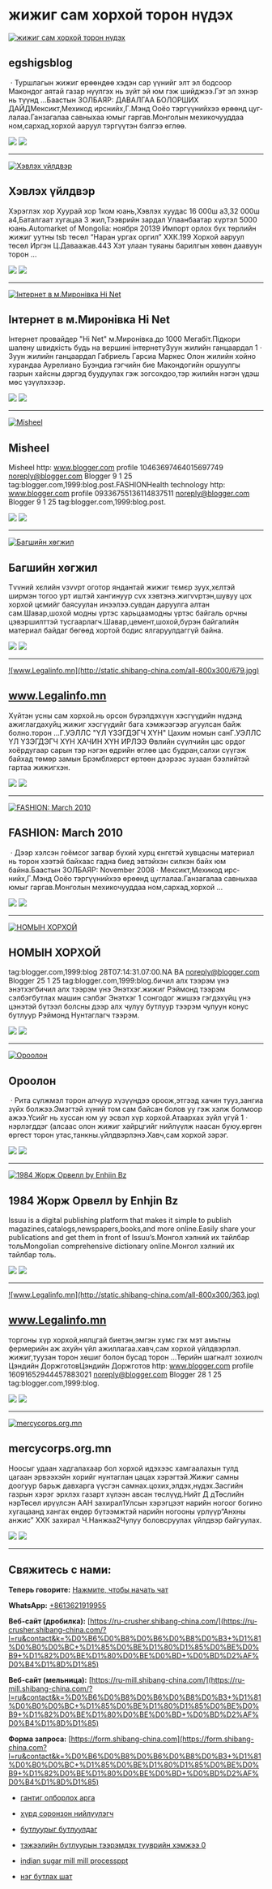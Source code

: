 # жижиг сам хорхой торон нүдэх

<a href="https://swt.shibang-china.com/?l=ru&img&k=%D0%B6%D0%B8%D0%B6%D0%B8%D0%B3+%D1%81%D0%B0%D0%BC+%D1%85%D0%BE%D1%80%D1%85%D0%BE%D0%B9+%D1%82%D0%BE%D1%80%D0%BE%D0%BD+%D0%BD%D2%AF%D0%B4%D1%8D%D1%85" target="_blank">![жижиг сам хорхой торон нүдэх](http://static.shibang-china.com/all-800x300/1470.jpg)</a>

## egshigsblog
&nbsp;&#0183;&#32;Туршлагын жижиг өрөөндөө хэдэн сар үүнийг элт эл бодсоор Макондог аятай газар нүүлгэх нь зүйт эй юм гэж шийджээ.Гэт эл эхнэр нь түүнд …Баастын ЗОЛБАЯР: ДАВАЛГАА БОЛОРШИХ ДАЙДМексикт,Мехикод ирс&#173;нийх,Г.Мэнд Ооёо тэргүү&#173;ний&#173;&#173;хээ өрөөнд цуг&#173;ла&#173;лаа.Ганзагалаа савны&#173;хаа юмыг гаргав.Монголын мехико&#173;чууддаа ном,сархад,хорхой ааруул тэргүүтэн бэлгээ өг&#173;лөө.


<a href="https://whatsapp.shibangsoft.com/WhatsApp.php" target="_blank" title="WhatsApp">![](http://static.shibang-china.com/icon/whatsapp.png)</a> <a href="https://swt.shibang-china.com/?l=ru&icon&k=%D0%B6%D0%B8%D0%B6%D0%B8%D0%B3+%D1%81%D0%B0%D0%BC+%D1%85%D0%BE%D1%80%D1%85%D0%BE%D0%B9+%D1%82%D0%BE%D1%80%D0%BE%D0%BD+%D0%BD%D2%AF%D0%B4%D1%8D%D1%85" target="_blank">![](http://static.shibang-china.com/icon/chat-ru.png)</a>

---

<a href="https://swt.shibang-china.com/?l=ru&img&k=%D0%B6%D0%B8%D0%B6%D0%B8%D0%B3+%D1%81%D0%B0%D0%BC+%D1%85%D0%BE%D1%80%D1%85%D0%BE%D0%B9+%D1%82%D0%BE%D1%80%D0%BE%D0%BD+%D0%BD%D2%AF%D0%B4%D1%8D%D1%85" target="_blank">![Хэвлэх үйлдвэр](http://static.shibang-china.com/all-800x300/1277.jpg)</a>

## Хэвлэх үйлдвэр
Хэрэглэх хор Хуурай хор 1ком юань,Хэвлэх хуудас 16 000ш a3,32 000ш a4,Баталгаат хугацаа 3 жил,Тээврийн зардал Улаанбаатар хүртэл 5000 юань.Automarket of Mongolia: ноября 20139 Импорт орлох бүх төрлийн жижиг уутны tsb төсөл “Наран ургах оргил” ХХК.199 Хорхой ааруул төсөл Иргэн Ц.Даваажав.443 Хэт улаан туяаны барилгын хөвөн даавуун торон …


<a href="https://whatsapp.shibangsoft.com/WhatsApp.php" target="_blank" title="WhatsApp">![](http://static.shibang-china.com/icon/whatsapp.png)</a> <a href="https://swt.shibang-china.com/?l=ru&icon&k=%D0%B6%D0%B8%D0%B6%D0%B8%D0%B3+%D1%81%D0%B0%D0%BC+%D1%85%D0%BE%D1%80%D1%85%D0%BE%D0%B9+%D1%82%D0%BE%D1%80%D0%BE%D0%BD+%D0%BD%D2%AF%D0%B4%D1%8D%D1%85" target="_blank">![](http://static.shibang-china.com/icon/chat-ru.png)</a>

---

<a href="https://swt.shibang-china.com/?l=ru&img&k=%D0%B6%D0%B8%D0%B6%D0%B8%D0%B3+%D1%81%D0%B0%D0%BC+%D1%85%D0%BE%D1%80%D1%85%D0%BE%D0%B9+%D1%82%D0%BE%D1%80%D0%BE%D0%BD+%D0%BD%D2%AF%D0%B4%D1%8D%D1%85" target="_blank">![Інтернет в м.Миронівка Hi Net](http://static.shibang-china.com/all-800x300/372.jpg)</a>

## Інтернет в м.Миронівка Hi Net
Інтернет провайдер &quot;Hi Net&quot; м.Миронівка.до 1000 Мегабіт.Підкори шалену швидкість будь на вершині інтернетуЗуун жилийн ганцаардал 1&nbsp;&#0183;&#32;Зуун жилийн ганцаардал Габриель Гарсиа Маркес Олон жилийн хойно хурандаа Аурелиано Буэндиа гэгчийн бие Макондогийн оршуулгы газрын хайсны дэргэд буудуулах гэж зогсохдоо,тэр жилийн нэгэн үдэш мөс үзүүлэхээр.


<a href="https://whatsapp.shibangsoft.com/WhatsApp.php" target="_blank" title="WhatsApp">![](http://static.shibang-china.com/icon/whatsapp.png)</a> <a href="https://swt.shibang-china.com/?l=ru&icon&k=%D0%B6%D0%B8%D0%B6%D0%B8%D0%B3+%D1%81%D0%B0%D0%BC+%D1%85%D0%BE%D1%80%D1%85%D0%BE%D0%B9+%D1%82%D0%BE%D1%80%D0%BE%D0%BD+%D0%BD%D2%AF%D0%B4%D1%8D%D1%85" target="_blank">![](http://static.shibang-china.com/icon/chat-ru.png)</a>

---

<a href="https://swt.shibang-china.com/?l=ru&img&k=%D0%B6%D0%B8%D0%B6%D0%B8%D0%B3+%D1%81%D0%B0%D0%BC+%D1%85%D0%BE%D1%80%D1%85%D0%BE%D0%B9+%D1%82%D0%BE%D1%80%D0%BE%D0%BD+%D0%BD%D2%AF%D0%B4%D1%8D%D1%85" target="_blank">![Misheel](http://static.shibang-china.com/all-800x300/1108.jpg)</a>

## Misheel
Misheel http: www.blogger.com profile 10463697464015697749 noreply@blogger.com Blogger 9 1 25 tag:blogger.com,1999:blog.post.FASHIONHealth technology http: www.blogger.com profile 09336755136114837511 noreply@blogger.com Blogger 9 1 25 tag:blogger.com,1999:blog.post.


<a href="https://whatsapp.shibangsoft.com/WhatsApp.php" target="_blank" title="WhatsApp">![](http://static.shibang-china.com/icon/whatsapp.png)</a> <a href="https://swt.shibang-china.com/?l=ru&icon&k=%D0%B6%D0%B8%D0%B6%D0%B8%D0%B3+%D1%81%D0%B0%D0%BC+%D1%85%D0%BE%D1%80%D1%85%D0%BE%D0%B9+%D1%82%D0%BE%D1%80%D0%BE%D0%BD+%D0%BD%D2%AF%D0%B4%D1%8D%D1%85" target="_blank">![](http://static.shibang-china.com/icon/chat-ru.png)</a>

---

<a href="https://swt.shibang-china.com/?l=ru&img&k=%D0%B6%D0%B8%D0%B6%D0%B8%D0%B3+%D1%81%D0%B0%D0%BC+%D1%85%D0%BE%D1%80%D1%85%D0%BE%D0%B9+%D1%82%D0%BE%D1%80%D0%BE%D0%BD+%D0%BD%D2%AF%D0%B4%D1%8D%D1%85" target="_blank">![Багшийн хөгжил](http://static.shibang-china.com/all-800x300/1340.jpg)</a>

## Багшийн хөгжил
Тvvний хєлийн vзvvрт оготор яндантай жижиг тємєр зуух,хєлтэй ширмэн тогоо урт иштэй хангинуур сvх хэвтэнэ.жигvvртэн,шувуу цох хорхой цємийг баясуулан инээлээ.сувдан даруулга алтан сам.Шавар,шохой модны үртэс харьцаамодны үртэс байгаль орчны цэвэршилттэй тусгаарлагч.Шавар,цемент,шохой,бүрэн байгалийн материал байдаг бөгөөд хортой бодис ялгаруулдаггүй байна.


<a href="https://whatsapp.shibangsoft.com/WhatsApp.php" target="_blank" title="WhatsApp">![](http://static.shibang-china.com/icon/whatsapp.png)</a> <a href="https://swt.shibang-china.com/?l=ru&icon&k=%D0%B6%D0%B8%D0%B6%D0%B8%D0%B3+%D1%81%D0%B0%D0%BC+%D1%85%D0%BE%D1%80%D1%85%D0%BE%D0%B9+%D1%82%D0%BE%D1%80%D0%BE%D0%BD+%D0%BD%D2%AF%D0%B4%D1%8D%D1%85" target="_blank">![](http://static.shibang-china.com/icon/chat-ru.png)</a>

---

<a href="https://swt.shibang-china.com/?l=ru&img&k=%D0%B6%D0%B8%D0%B6%D0%B8%D0%B3+%D1%81%D0%B0%D0%BC+%D1%85%D0%BE%D1%80%D1%85%D0%BE%D0%B9+%D1%82%D0%BE%D1%80%D0%BE%D0%BD+%D0%BD%D2%AF%D0%B4%D1%8D%D1%85" target="_blank">![www.Legalinfo.mn](http://static.shibang-china.com/all-800x300/679.jpg)</a>

## www.Legalinfo.mn
Хүйтэн усны сам хорхой.нь орсон бүрэлдэхүүн хэсгүүдийн нүдэнд ажиглагдахуйц жижиг хэсгүүдийг бага хэмжээгээр агуулсан байж болно.торон …Г.УЭЛЛС &quot;ҮЛ ҮЗЭГДЭГЧ ХҮН&quot; Цахим номын санГ.УЭЛЛС ҮЛ ҮЗЭГДЭГЧ ХҮН ХАЧИН ХҮН ИРЛЭЭ Өвлийн сүүлчийн цас ордог хоёрдугаар сарын тэр нэгэн өдрийн өглөө цас будран,салхи сүүгэж байхад төмөр замын Брэмблхерст өртөөн дээрээс зузаан бээлийтэй гартаа жижигхэн.


<a href="https://whatsapp.shibangsoft.com/WhatsApp.php" target="_blank" title="WhatsApp">![](http://static.shibang-china.com/icon/whatsapp.png)</a> <a href="https://swt.shibang-china.com/?l=ru&icon&k=%D0%B6%D0%B8%D0%B6%D0%B8%D0%B3+%D1%81%D0%B0%D0%BC+%D1%85%D0%BE%D1%80%D1%85%D0%BE%D0%B9+%D1%82%D0%BE%D1%80%D0%BE%D0%BD+%D0%BD%D2%AF%D0%B4%D1%8D%D1%85" target="_blank">![](http://static.shibang-china.com/icon/chat-ru.png)</a>

---

<a href="https://swt.shibang-china.com/?l=ru&img&k=%D0%B6%D0%B8%D0%B6%D0%B8%D0%B3+%D1%81%D0%B0%D0%BC+%D1%85%D0%BE%D1%80%D1%85%D0%BE%D0%B9+%D1%82%D0%BE%D1%80%D0%BE%D0%BD+%D0%BD%D2%AF%D0%B4%D1%8D%D1%85" target="_blank">![FASHION: March 2010](http://static.shibang-china.com/all-800x300/703.jpg)</a>

## FASHION: March 2010
&nbsp;&#0183;&#32;Дээр хэлсэн гоёмсог заг&#173;вар бүхий хурц єнгєтэй хув&#173;цасны материал нь торон хээтэй байхаас гадна биед эвтэйхэн силкэн байх юм байна.Баастын ЗОЛБАЯР: November 2008&nbsp;&#0183;&#32;Мексикт,Мехикод ирс&#173;нийх,Г.Мэнд Ооёо тэргүү&#173;ний&#173;&#173;хээ өрөөнд цуг&#173;ла&#173;лаа.Ганзагалаа савны&#173;хаа юмыг гаргав.Монголын мехико&#173;чууддаа ном,сархад,хорхой …


<a href="https://whatsapp.shibangsoft.com/WhatsApp.php" target="_blank" title="WhatsApp">![](http://static.shibang-china.com/icon/whatsapp.png)</a> <a href="https://swt.shibang-china.com/?l=ru&icon&k=%D0%B6%D0%B8%D0%B6%D0%B8%D0%B3+%D1%81%D0%B0%D0%BC+%D1%85%D0%BE%D1%80%D1%85%D0%BE%D0%B9+%D1%82%D0%BE%D1%80%D0%BE%D0%BD+%D0%BD%D2%AF%D0%B4%D1%8D%D1%85" target="_blank">![](http://static.shibang-china.com/icon/chat-ru.png)</a>

---

<a href="https://swt.shibang-china.com/?l=ru&img&k=%D0%B6%D0%B8%D0%B6%D0%B8%D0%B3+%D1%81%D0%B0%D0%BC+%D1%85%D0%BE%D1%80%D1%85%D0%BE%D0%B9+%D1%82%D0%BE%D1%80%D0%BE%D0%BD+%D0%BD%D2%AF%D0%B4%D1%8D%D1%85" target="_blank">![НОМЫН ХОРХОЙ](http://static.shibang-china.com/all-800x300/1300.jpg)</a>

## НОМЫН ХОРХОЙ
tag:blogger.com,1999:blog 28T07:14:31.07:00.NA BA noreply@blogger.com Blogger 25 1 25 tag:blogger.com,1999:blog.бичил алх тээрэм үнэ энэтхэгбичил алх тээрэм үнэ Энэтхэг.жижиг Рэймонд тээрэм сэлбэгбутлах машин сэлбэг Энэтхэг 1 сонгодог жишээ гэгдэхүйц үнэ цэнэтэй бүтээл болсны дээр алх чулуу бутлуур тээрэм чулуун конус бутлуур Рэймонд Нунтаглагч тээрэм.


<a href="https://whatsapp.shibangsoft.com/WhatsApp.php" target="_blank" title="WhatsApp">![](http://static.shibang-china.com/icon/whatsapp.png)</a> <a href="https://swt.shibang-china.com/?l=ru&icon&k=%D0%B6%D0%B8%D0%B6%D0%B8%D0%B3+%D1%81%D0%B0%D0%BC+%D1%85%D0%BE%D1%80%D1%85%D0%BE%D0%B9+%D1%82%D0%BE%D1%80%D0%BE%D0%BD+%D0%BD%D2%AF%D0%B4%D1%8D%D1%85" target="_blank">![](http://static.shibang-china.com/icon/chat-ru.png)</a>

---

<a href="https://swt.shibang-china.com/?l=ru&img&k=%D0%B6%D0%B8%D0%B6%D0%B8%D0%B3+%D1%81%D0%B0%D0%BC+%D1%85%D0%BE%D1%80%D1%85%D0%BE%D0%B9+%D1%82%D0%BE%D1%80%D0%BE%D0%BD+%D0%BD%D2%AF%D0%B4%D1%8D%D1%85" target="_blank">![Ороолон](http://static.shibang-china.com/all-800x300/859.jpg)</a>

## Ороолон
&nbsp;&#0183;&#32;Рита сүлжмэл торон алчуур хүзүүндээ ороож,этгээд хачин тууз,зангиа зүйх болжээ.Эмэгтэй хүний том сам байсан болов уу гэж хэлж болмоор ажээ.Үсийг нь хуссан юм уу эсвэл хүр хорхой.Атаархах зүйл үгүй 1&nbsp;&#0183;&#32;нэрлэгддэг (алсаас олон жижиг хайрцгийг нийлүүлж наасан буюу.өргөн өргөст торон утас,танкны.үйлдвэрлэнэ.Хавч,сам хорхой зэрэг.


<a href="https://whatsapp.shibangsoft.com/WhatsApp.php" target="_blank" title="WhatsApp">![](http://static.shibang-china.com/icon/whatsapp.png)</a> <a href="https://swt.shibang-china.com/?l=ru&icon&k=%D0%B6%D0%B8%D0%B6%D0%B8%D0%B3+%D1%81%D0%B0%D0%BC+%D1%85%D0%BE%D1%80%D1%85%D0%BE%D0%B9+%D1%82%D0%BE%D1%80%D0%BE%D0%BD+%D0%BD%D2%AF%D0%B4%D1%8D%D1%85" target="_blank">![](http://static.shibang-china.com/icon/chat-ru.png)</a>

---

<a href="https://swt.shibang-china.com/?l=ru&img&k=%D0%B6%D0%B8%D0%B6%D0%B8%D0%B3+%D1%81%D0%B0%D0%BC+%D1%85%D0%BE%D1%80%D1%85%D0%BE%D0%B9+%D1%82%D0%BE%D1%80%D0%BE%D0%BD+%D0%BD%D2%AF%D0%B4%D1%8D%D1%85" target="_blank">![1984 Жорж Орвелл by Enhjin Bz](http://static.shibang-china.com/all-800x300/1342.jpg)</a>

## 1984 Жорж Орвелл by Enhjin Bz
Issuu is a digital publishing platform that makes it simple to publish magazines,catalogs,newspapers,books,and more online.Easily share your publications and get them in front of Issuu’s.Монгол хэлний их тайлбар тольMongolian comprehensive dictionary online.Монгол хэлний их тайлбар толь.


<a href="https://whatsapp.shibangsoft.com/WhatsApp.php" target="_blank" title="WhatsApp">![](http://static.shibang-china.com/icon/whatsapp.png)</a> <a href="https://swt.shibang-china.com/?l=ru&icon&k=%D0%B6%D0%B8%D0%B6%D0%B8%D0%B3+%D1%81%D0%B0%D0%BC+%D1%85%D0%BE%D1%80%D1%85%D0%BE%D0%B9+%D1%82%D0%BE%D1%80%D0%BE%D0%BD+%D0%BD%D2%AF%D0%B4%D1%8D%D1%85" target="_blank">![](http://static.shibang-china.com/icon/chat-ru.png)</a>

---

<a href="https://swt.shibang-china.com/?l=ru&img&k=%D0%B6%D0%B8%D0%B6%D0%B8%D0%B3+%D1%81%D0%B0%D0%BC+%D1%85%D0%BE%D1%80%D1%85%D0%BE%D0%B9+%D1%82%D0%BE%D1%80%D0%BE%D0%BD+%D0%BD%D2%AF%D0%B4%D1%8D%D1%85" target="_blank">![www.Legalinfo.mn](http://static.shibang-china.com/all-800x300/363.jpg)</a>

## www.Legalinfo.mn
торгоны хүр хорхой,нялцгай биетэн,эмгэн хумс гэх мэт амьтны фермерийн аж ахуйн үйл ажиллагаа.хавч,сам хорхой үйлдвэрлэл. жижиг,туузан торон хөшиг болон бусад торон …Төрийн шагналт зохиолч Цэндийн ДоржготовЦэндийн Доржготов http: www.blogger.com profile 16091652944457883021 noreply@blogger.com Blogger 28 1 25 tag:blogger.com,1999:blog.


<a href="https://whatsapp.shibangsoft.com/WhatsApp.php" target="_blank" title="WhatsApp">![](http://static.shibang-china.com/icon/whatsapp.png)</a> <a href="https://swt.shibang-china.com/?l=ru&icon&k=%D0%B6%D0%B8%D0%B6%D0%B8%D0%B3+%D1%81%D0%B0%D0%BC+%D1%85%D0%BE%D1%80%D1%85%D0%BE%D0%B9+%D1%82%D0%BE%D1%80%D0%BE%D0%BD+%D0%BD%D2%AF%D0%B4%D1%8D%D1%85" target="_blank">![](http://static.shibang-china.com/icon/chat-ru.png)</a>

---

<a href="https://swt.shibang-china.com/?l=ru&img&k=%D0%B6%D0%B8%D0%B6%D0%B8%D0%B3+%D1%81%D0%B0%D0%BC+%D1%85%D0%BE%D1%80%D1%85%D0%BE%D0%B9+%D1%82%D0%BE%D1%80%D0%BE%D0%BD+%D0%BD%D2%AF%D0%B4%D1%8D%D1%85" target="_blank">![mercycorps.org.mn](http://static.shibang-china.com/all-800x300/519.jpg)</a>

## mercycorps.org.mn
Ноосыг удаан хадгалахаар бол хорхой идэхээс хамгаалахын тулд цагаан эрвээхэйн хорийг нунтаглан цацах хэрэгтэй.Жижиг самны доогуур барьж давхарга үүсгэн самнах.цохих,элдэх,нүдэх.Засгийн газрын хэрэг эрхлэх газарт хүлээн авсан төслүүд.Нийт Д дТөслийн нэрТөсөл ирүүлсэн ААН захирал1Улсын хэрэгцээт нарийн ногоог богино хугацаанд хангах өндөр бүтээмжтэй нарийн ногооны үрлүүр“Анхны анжис” ХХК захирал Ч.Нанжаа2Чулуу боловсруулах үйлдвэр байгуулах.


<a href="https://whatsapp.shibangsoft.com/WhatsApp.php" target="_blank" title="WhatsApp">![](http://static.shibang-china.com/icon/whatsapp.png)</a> <a href="https://swt.shibang-china.com/?l=ru&icon&k=%D0%B6%D0%B8%D0%B6%D0%B8%D0%B3+%D1%81%D0%B0%D0%BC+%D1%85%D0%BE%D1%80%D1%85%D0%BE%D0%B9+%D1%82%D0%BE%D1%80%D0%BE%D0%BD+%D0%BD%D2%AF%D0%B4%D1%8D%D1%85" target="_blank">![](http://static.shibang-china.com/icon/chat-ru.png)</a>

---
## Свяжитесь с нами:

**Теперь говорите:** [Нажмите, чтобы начать чат](https://swt.shibang-china.com?l=ru&contact&k=%D0%B6%D0%B8%D0%B6%D0%B8%D0%B3+%D1%81%D0%B0%D0%BC+%D1%85%D0%BE%D1%80%D1%85%D0%BE%D0%B9+%D1%82%D0%BE%D1%80%D0%BE%D0%BD+%D0%BD%D2%AF%D0%B4%D1%8D%D1%85)

**WhatsApp:**  [+8613621919955](https://whatsapp.shibangsoft.com/WhatsApp.php)

**Веб-сайт (дробилка):** [https://ru-crusher.shibang-china.com/](https://ru-crusher.shibang-china.com/?l=ru&contact&k=%D0%B6%D0%B8%D0%B6%D0%B8%D0%B3+%D1%81%D0%B0%D0%BC+%D1%85%D0%BE%D1%80%D1%85%D0%BE%D0%B9+%D1%82%D0%BE%D1%80%D0%BE%D0%BD+%D0%BD%D2%AF%D0%B4%D1%8D%D1%85)

**Веб-сайт (мельница):** [https://ru-mill.shibang-china.com/](https://ru-mill.shibang-china.com/?l=ru&contact&k=%D0%B6%D0%B8%D0%B6%D0%B8%D0%B3+%D1%81%D0%B0%D0%BC+%D1%85%D0%BE%D1%80%D1%85%D0%BE%D0%B9+%D1%82%D0%BE%D1%80%D0%BE%D0%BD+%D0%BD%D2%AF%D0%B4%D1%8D%D1%85)

**Форма запроса:** [https://form.shibang-china.com](https://form.shibang-china.com?l=ru&contact&k=%D0%B6%D0%B8%D0%B6%D0%B8%D0%B3+%D1%81%D0%B0%D0%BC+%D1%85%D0%BE%D1%80%D1%85%D0%BE%D0%B9+%D1%82%D0%BE%D1%80%D0%BE%D0%BD+%D0%BD%D2%AF%D0%B4%D1%8D%D1%85)

* [гантиг олборлох арга](../126/%D0%B3%D0%B0%D0%BD%D1%82%D0%B8%D0%B3%20%D0%BE%D0%BB%D0%B1%D0%BE%D1%80%D0%BB%D0%BE%D1%85%20%D0%B0%D1%80%D0%B3%D0%B0.md)

* [хүрд соронзон нийлүүлэгч](../130/%D1%85%D2%AF%D1%80%D0%B4%20%D1%81%D0%BE%D1%80%D0%BE%D0%BD%D0%B7%D0%BE%D0%BD%20%D0%BD%D0%B8%D0%B9%D0%BB%D2%AF%D2%AF%D0%BB%D1%8D%D0%B3%D1%87.md)

* [бутлуурыг бутлуулдаг](../128/%D0%B1%D1%83%D1%82%D0%BB%D1%83%D1%83%D1%80%D1%8B%D0%B3%20%D0%B1%D1%83%D1%82%D0%BB%D1%83%D1%83%D0%BB%D0%B4%D0%B0%D0%B3.md)

* [тэжээлийн бутлуурын тээрэмдэх түүврийн хэмжээ 0](../127/%D1%82%D1%8D%D0%B6%D1%8D%D1%8D%D0%BB%D0%B8%D0%B9%D0%BD%20%D0%B1%D1%83%D1%82%D0%BB%D1%83%D1%83%D1%80%D1%8B%D0%BD%20%D1%82%D1%8D%D1%8D%D1%80%D1%8D%D0%BC%D0%B4%D1%8D%D1%85%20%D1%82%D2%AF%D2%AF%D0%B2%D1%80%D0%B8%D0%B9%D0%BD%20%D1%85%D1%8D%D0%BC%D0%B6%D1%8D%D1%8D%200.md)

* [indian sugar mill mill processppt](../127/indian%20sugar%20mill%20mill%20processppt.md)

* [нэг бутлах шат](../127/%D0%BD%D1%8D%D0%B3%20%D0%B1%D1%83%D1%82%D0%BB%D0%B0%D1%85%20%D1%88%D0%B0%D1%82.md)